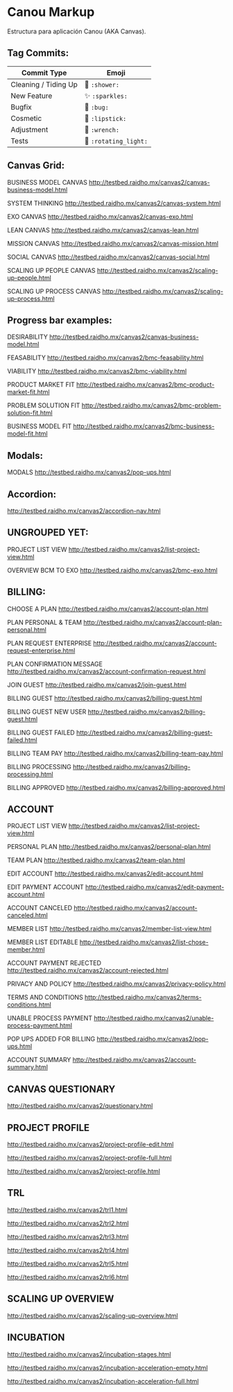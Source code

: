 # Canou Markup

Estructura para aplicación Canou (AKA Canvas).

## Tag Commits:

Commit Type | Emoji
----------  | -------------
Cleaning / Tiding Up | :shower: `:shower:`
New Feature | :sparkles: `:sparkles:`
Bugfix | :bug: `:bug:`
Cosmetic | :lipstick: `:lipstick:`
Adjustment | :wrench: `:wrench:`
Tests | :rotating_light: `:rotating_light:`

## Canvas Grid:

BUSINESS MODEL CANVAS http://testbed.raidho.mx/canvas2/canvas-business-model.html

SYSTEM THINKING http://testbed.raidho.mx/canvas2/canvas-system.html

EXO CANVAS http://testbed.raidho.mx/canvas2/canvas-exo.html

LEAN CANVAS http://testbed.raidho.mx/canvas2/canvas-lean.html

MISSION CANVAS http://testbed.raidho.mx/canvas2/canvas-mission.html

SOCIAL CANVAS http://testbed.raidho.mx/canvas2/canvas-social.html

SCALING UP PEOPLE CANVAS http://testbed.raidho.mx/canvas2/scaling-up-people.html

SCALING UP PROCESS CANVAS http://testbed.raidho.mx/canvas2/scaling-up-process.html


## Progress bar examples:

DESIRABILITY http://testbed.raidho.mx/canvas2/canvas-business-model.html

FEASABILITY http://testbed.raidho.mx/canvas2/bmc-feasability.html

VIABILITY http://testbed.raidho.mx/canvas2/bmc-viability.html

PRODUCT MARKET FIT http://testbed.raidho.mx/canvas2/bmc-product-market-fit.html

PROBLEM SOLUTION FIT http://testbed.raidho.mx/canvas2/bmc-problem-solution-fit.html

BUSINESS MODEL FIT http://testbed.raidho.mx/canvas2/bmc-business-model-fit.html


## Modals:

MODALS http://testbed.raidho.mx/canvas2/pop-ups.html


## Accordion:

http://testbed.raidho.mx/canvas2/accordion-nav.html


## UNGROUPED YET:

PROJECT LIST VIEW http://testbed.raidho.mx/canvas2/list-project-view.html

OVERVIEW BCM TO EXO http://testbed.raidho.mx/canvas2/bmc-exo.html


## BILLING:

CHOOSE A PLAN	http://testbed.raidho.mx/canvas2/account-plan.html

PLAN PERSONAL & TEAM	http://testbed.raidho.mx/canvas2/account-plan-personal.html

PLAN REQUEST ENTERPRISE	http://testbed.raidho.mx/canvas2/account-request-enterprise.html

PLAN CONFIRMATION MESSAGE	http://testbed.raidho.mx/canvas2/account-confirmation-request.html

JOIN GUEST  http://testbed.raidho.mx/canvas2/join-guest.html

BILLING GUEST http://testbed.raidho.mx/canvas2/billing-guest.html

BILLING GUEST NEW USER http://testbed.raidho.mx/canvas2/billing-guest.html

BILLING GUEST FAILED http://testbed.raidho.mx/canvas2/billing-guest-failed.html

BILLING TEAM PAY http://testbed.raidho.mx/canvas2/billing-team-pay.html

BILLING PROCESSING http://testbed.raidho.mx/canvas2/billing-processing.html

BILLING APPROVED http://testbed.raidho.mx/canvas2/billing-approved.html


## ACCOUNT

PROJECT LIST VIEW http://testbed.raidho.mx/canvas2/list-project-view.html

PERSONAL PLAN http://testbed.raidho.mx/canvas2/personal-plan.html

TEAM PLAN http://testbed.raidho.mx/canvas2/team-plan.html

EDIT ACCOUNT http://testbed.raidho.mx/canvas2/edit-account.html

EDIT PAYMENT ACCOUNT http://testbed.raidho.mx/canvas2/edit-payment-account.html

ACCOUNT CANCELED http://testbed.raidho.mx/canvas2/account-canceled.html

MEMBER LIST	http://testbed.raidho.mx/canvas2/member-list-view.html

MEMBER LIST EDITABLE  http://testbed.raidho.mx/canvas2/list-chose-member.html

ACCOUNT PAYMENT REJECTED http://testbed.raidho.mx/canvas2/account-rejected.html

PRIVACY AND POLICY	http://testbed.raidho.mx/canvas2/privacy-policy.html

TERMS AND CONDITIONS http://testbed.raidho.mx/canvas2/terms-conditions.html

UNABLE PROCESS PAYMENT http://testbed.raidho.mx/canvas2/unable-process-payment.html

POP UPS ADDED FOR BILLING http://testbed.raidho.mx/canvas2/pop-ups.html

ACCOUNT SUMMARY  http://testbed.raidho.mx/canvas2/account-summary.html


## CANVAS QUESTIONARY

http://testbed.raidho.mx/canvas2/questionary.html


## PROJECT PROFILE

http://testbed.raidho.mx/canvas2/project-profile-edit.html

http://testbed.raidho.mx/canvas2/project-profile-full.html

http://testbed.raidho.mx/canvas2/project-profile.html


## TRL

http://testbed.raidho.mx/canvas2/trl1.html

http://testbed.raidho.mx/canvas2/trl2.html

http://testbed.raidho.mx/canvas2/trl3.html

http://testbed.raidho.mx/canvas2/trl4.html

http://testbed.raidho.mx/canvas2/trl5.html

http://testbed.raidho.mx/canvas2/trl6.html


## SCALING UP OVERVIEW

http://testbed.raidho.mx/canvas2/scaling-up-overview.html


## INCUBATION

http://testbed.raidho.mx/canvas2/incubation-stages.html

http://testbed.raidho.mx/canvas2/incubation-acceleration-empty.html

http://testbed.raidho.mx/canvas2/incubation-acceleration-full.html

